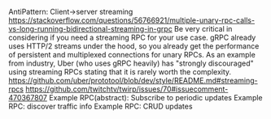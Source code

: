 AntiPattern: Client->server streaming
https://stackoverflow.com/questions/56766921/multiple-unary-rpc-calls-vs-long-running-bidirectional-streaming-in-grpc
Be very critical in considering if you need a streaming RPC for your use case. gRPC already uses HTTP/2 streams under the hood, so you already get the performance of persistent and multiplexed connections for unary RPCs.
As an example from industry, Uber (who uses gRPC heavily) has "strongly discouraged" using streaming RPCs stating that it is rarely worth the complexity.
https://github.com/uber/prototool/blob/dev/style/README.md#streaming-rpcs
https://github.com/twitchtv/twirp/issues/70#issuecomment-470367807
Example RPC(abstract): Subscribe to periodic updates
Example RPC: discover traffic info
Example RPC: CRUD updates
